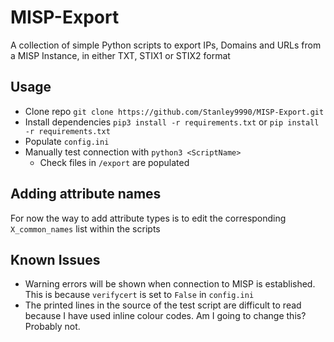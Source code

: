 # MISP-Export
A collection of simple Python scripts to export IPs, Domains and URLs from a MISP Instance, in either TXT, STIX1 or STIX2 format

## Usage
- Clone repo `git clone https://github.com/Stanley9990/MISP-Export.git`
- Install dependencies `pip3 install -r requirements.txt` or `pip install -r requirements.txt`
- Populate `config.ini`
- Manually test connection with `python3 <ScriptName>`
    - Check files in `/export` are populated

## Adding attribute names
For now the way to add attribute types is to edit the corresponding `X_common_names` list within the scripts

## Known Issues
- Warning errors will be shown when connection to MISP is established. This is because `verifycert` is set to `False` in `config.ini`
- The printed lines in the source of the test script are difficult to read because I have used inline colour codes. Am I going to change this? Probably not.

